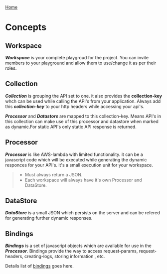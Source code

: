 [Home](index.md)
# Concepts

## Workspace <a name="workspace"></a>
***Workspace*** is your complete playgroud for the project. You can invite members to your playground and allow them to use/change it as per their roles.

## Collection <a name="collection"></a>
***Collection*** is grouping the API set to one. it also provides the 
**collection-key** whch can be used while calling the API's from your application. Always add this ***collection-key*** to your http headers while accessing your api's.

***Processor*** and ***Datastore*** are mapped to this collection-key. Means API's in this collection can make use of this processor and datastore when marked as dynamic.For static API's only static API response is returned.

## Processor <a name="processor"></a>
***Processor*** is like AWS-lambda with limited functionality. it can be a javascript code which will be executed while generating the dynamic responces for your API's. it's a small execution unit for your workspace. 

> - Must always return a JSON.
> - Each workspace will always have it's own Processor and DataStore.

## DataStore <a name="datastore"></a>
***DataStore*** is a small JSON which persists on the server and can be refered for generating further dynamic responses.


## Bindings <a name="bindings"></a>
***Bindings*** is a set of javascript objects which are available for use in the ***Processor***. Bindings provide the way to access request-params, request-headers, creating-logs, storing information , etc.


Details list of [bindings](bindings.md) goes here.






